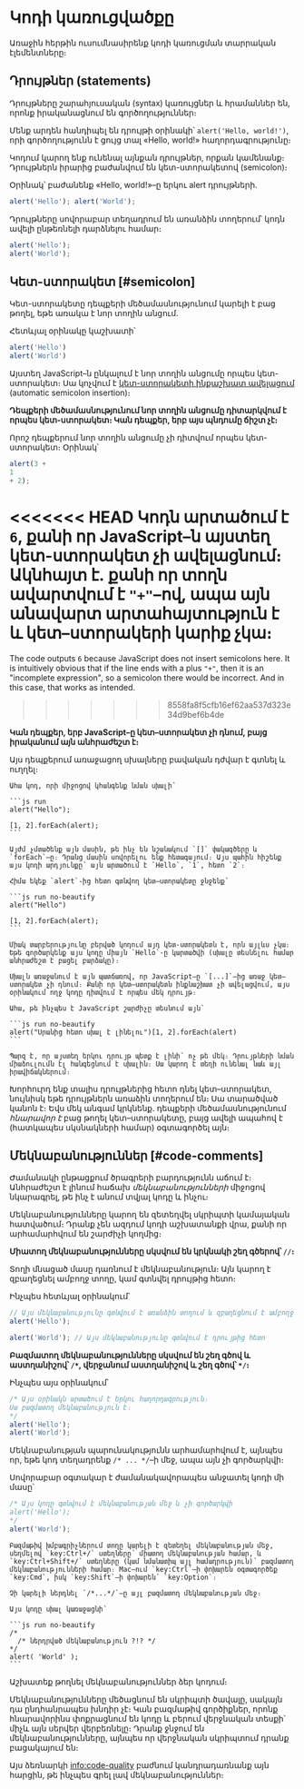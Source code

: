 # Կոդի կառուցվածքը

Առաջին հերթին ուսումնասիրենք կոդի կառուցման տարրական էլեմենտները։

## Դրույթներ (statements)

Դրույթները շարահյուսական (syntax) կառույցներ և հրամաններ են, որոնք իրականացնում են գործողություններ։

Մենք արդեն հանդիպել են դրույթի օրինակի՝ `alert('Hello, world!')`, որի գործողությունն է ցույց տալ «Hello, world!» հաղորդագրությունը։

Կոդում կարող ենք ունենալ այնքան դրույթներ, որքան կամենանք։ Դրույթներն իրարից բաժանվում են կետ-ստորակետով (semicolon)։

Օրինակ՝ բաժանենք «Hello, world!»–ը երկու alert դրույթների․

```js run no-beautify
alert('Hello'); alert('World');
```

Դրույթները սովորաբար տեղադրում են առանձին տողերում՝ կոդն ավելի ընթեռնելի դարձնելու համար։

```js run no-beautify
alert('Hello');
alert('World');
```

## Կետ-ստորակետ [#semicolon]

Կետ-ստորակետը դեպքերի մեծամասնությունում կարելի է բաց թողել, եթե առակա է նոր տողին անցում․

Հետևյալ օրինակը կաշխատի՝

```js run no-beautify
alert('Hello')
alert('World')
```

Այստեղ JavaScript–ն ընկալում է նոր տողին անցումը որպես կետ-ստորակետ։ Սա կոչվում է [կետ-ստորակետի ինքաշխատ ավելացում](https://tc39.github.io/ecma262/#sec-automatic-semicolon-insertion) (automatic semicolon insertion)։

**Դեպքերի մեծամասնությունում նոր տողին անցումը դիտարկվում է որպես կետ-ստորակետ։ Կան դեպքեր, երբ այս պնդումը ճիշտ չէ։**

Որոշ դեպքերում նոր տողին անցումը չի դիտվում որպես կետ-ստորակետ։ Օրինակ՝

```js run no-beautify
alert(3 +
1
+ 2);
```

<<<<<<< HEAD
Կոդն արտածում է `6`, քանի որ JavaScript–ն այստեղ կետ-ստորակետ չի ավելացնում։ Ակնհայտ է․ քանի որ տողն ավարտվում է `"+"`–ով, ապա այն անավարտ արտահայտություն է և կետ–ստորակերի կարիք չկա։
=======
The code outputs `6` because JavaScript does not insert semicolons here. It is intuitively obvious that if the line ends with a plus `"+"`, then it is an "incomplete expression", so a semicolon there would be incorrect. And in this case, that works as intended.
>>>>>>> 8558fa8f5cfb16ef62aa537d323e34d9bef6b4de

**Կան դեպքեր, երբ JavaScript–ը կետ–ստորակետ չի դնում, բայց իրականում այն անհրաժեշտ է։**

Այս դեպքերում առաջացող սխալները բավական դժվար է գտնել և ուղղել։

````smart header="Սխալի օրինակ"
Ահա կոդ, որի միջոցով կհանգենք նման սխալի՝

```js run
alert("Hello");

[1, 2].forEach(alert);
```

Այժմ չմտածենք այն մասին, թե ինչ են նշանակում `[]` փակագծերը և `forEach`–ը։ Դրանց մասին սովորելու ենք հետագայում։ Այս պահին հիշենք այս կոդի արդյունքը՝ այն արտածում է `Hello`, `1`, հետո `2`։

Հիմա եկեք `alert`-ից հետո գտնվող կետ–ստորակետը ջնջենք՝

```js run no-beautify
alert("Hello")

[1, 2].forEach(alert);
```

Միակ տարբերությունը բերված կոդում այդ կետ֊ստորակետն է, որն այլևս չկա։
Եթե գործարկենք այս կոդը միայն `Hello`֊ը կարտածվի (սխալը տեսնելու համար անհրաժեշտ է բացել բարձակը)։

Սխալն առաջանում է այն պատճառով, որ JavaScript–ը `[...]`–ից առաջ կետ–ստորակետ չի դնում։ Քանի որ կետ–ստորակետն ինքնաշխատ չի ավելացվում, այս օրինակում ողջ կոդը դիտվում է որպես մեկ դրույթ։

Ահա, թե ինչպես է JavaScript շարժիչը տեսնում այն՝

```js run no-beautify
alert("Սրանից հետո սխալ է լինելու")[1, 2].forEach(alert)
```

Պարզ է, որ այստեղ երկու դրույթ պետք է լինի՝ ոչ թե մեկ։ Դրույթների նման միաձուլումն էլ հանգեցնում է սխալին։ Սա կարող է տեղի ունենալ նաև այլ իրավիճակներում։
````

Խորհուրդ ենք տալիս դրույթներից հետո դնել կետ–ստորակետ, նույնիսկ եթե դրույթներն առաձին տողերում են։ Սա տարածված կանոն է։ Եվս մեկ անգամ կրկնենք․ դեպքերի մեծամասնությունում *հնարավոր է* բաց թողել կետ–ստորակետը, բայց ավելի ապահով է (հատկապես սկսնակների համար) օգտագործել այն։

## Մեկնաբանություններ [#code-comments]

Ժամանակի ընթացքում ծրագրերի բարդությունն աճում է։ Անհրաժեշտ է լինում հաճախ *մեկնաբանությունների* միջոցով նկարագրել, թե ինչ է անում տվյալ կոդը և ինչու։

Մեկնաբանությունները կարող են զետեղվել սկրիպտի կամայական հատվածում։ Դրանք չեն ազդում կոդի աշխատանքի վրա, քանի որ արհամարհվում են շարժիչի կողմից։

**Միատող մեկնաբանությունները սկսվում են կրկնակի շեղ գծերով՝ `//`։**

Տողի մնացած մասը դառնում է մեկնաբանություն։ Այն կարող է զբաղեցնել ամբողջ տողը, կամ գտնվել դրույթից հետո։

Ինչպես հետևյալ օրինակում՝
```js run
// Այս մեկնաբանությունը գտնվում է առանձին տողում և զբաղեցնում է ամբողջ տողը
alert('Hello');

alert('World'); // Այս մեկնաբանությունը գտնվում է դրույթից հետո
```

**Բազմատող մեկնաբանությունները սկսվում են շեղ գծով և աստղանիշով՝ <code>/&#42;</code>, վերջանում աստղանիշով և շեղ գծով՝ <code>&#42;/</code>։**

Ինչպես այս օրինակում՝

```js run
/* Այս օրինակն արտածում է երկու հաղորդագրություն։
Սա բազմատող մեկնաբանություն է։
*/
alert('Hello');
alert('World');
```

Մեկնաբանության պարունակությունն արհամարհվում է, այնպես որ, եթե կոդ տեղադրենք <code>/&#42; ... &#42;/</code>–ի մեջ, ապա այն չի գործարկվի։

Սովորաբար օգտակար է ժամանակավորապես անջատել կոդի մի մասը՝

```js run
/* Այս կոդը գտնվում է մեկնաբանության մեջ և չի գործարկվի
alert('Hello');
*/
alert('World');
```

```smart header="Օգտագործեք ստեղների համադրություններ"
Բազմաթիվ խմբագրիչներում տողը կարելի է զետեղել մեկնաբանության մեջ, սեղմելով `key:Ctrl+/` ստեղները՝ միատող մեկնաբանության համար, և `key:Ctrl+Shift+/` ստեղները (կամ նմանատիպ այլ համադրություն)՝ բազմատող մեկնաբանությունների համար։ Mac–ում `key:Ctrl`–ի փոխարեն օգտագործեք `key:Cmd`, իսկ `key:Shift`–ի փոխարեն՝ `key:Option`։
```

````warn header="Մեկնաբանությունները չեն ներդրվում"
Չի կարելի ներդնել `/*...*/`–ը այլ բազմատող մեկնաբանության մեջ։

Այս կոդը սխալ կառաջացնի՝

```js run no-beautify
/*
  /* ներդրված մեկնաբանություն ?!? */
*/
alert( 'World' );
```
````

Աշխատեք թողնել մեկնաբանություններ ձեր կոդում։

Մեկնաբանությունները մեծացնում են սկրիպտի ծավալը, սակայն դա ընդհանրապես խնդիր չէ։ Կան բազմաթիվ գործիքներ, որոնք հնարավորինս փոքրացնում են կոդը և բերում վերջնական տեսքի՝ միչև այն սերվեր վերբեռնելը։ Դրանք ջնջում են մեկնաբանությունները, այնպես որ վերջնական սկրիպտում դրանք բացակայում են։

Այս ձեռնարկի <info:code-quality> բաժնում կանդրադառնանք այն հարցին, թե ինչպես գրել լավ մեկնաբանություններ։
